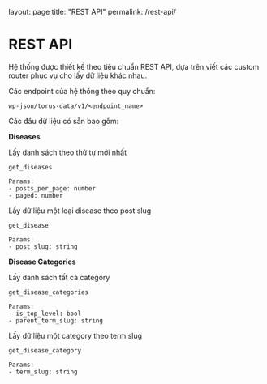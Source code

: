 layout: page
title: "REST API"
permalink: /rest-api/

# REST API

Hệ thống được thiết kế theo tiêu chuẩn REST API, dựa trên viết các custom router phục vụ cho lấy dữ liệu khác nhau.

Các endpoint của hệ thống theo quy chuẩn:

```
wp-json/torus-data/v1/<endpoint_name>
```

Các đầu dữ liệu có sẵn bao gồm:

**Diseases**

Lấy danh sách theo thứ tự mới nhất

```
get_diseases

Params:
- posts_per_page: number
- paged: number
```

Lấy dữ liệu một loại disease theo post slug

```
get_disease

Params:
- post_slug: string
```

**Disease Categories**

Lấy danh sách tất cả category

```
get_disease_categories

Params:
- is_top_level: bool
- parent_term_slug: string
```

Lấy dữ liệu một category theo term slug

```
get_disease_category

Params:
- term_slug: string
```
